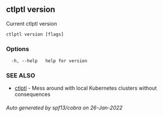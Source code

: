 ## ctlptl version

Current ctlptl version

```
ctlptl version [flags]
```

### Options

```
  -h, --help   help for version
```

### SEE ALSO

* [ctlptl](ctlptl.md)	 - Mess around with local Kubernetes clusters without consequences

###### Auto generated by spf13/cobra on 26-Jan-2022

